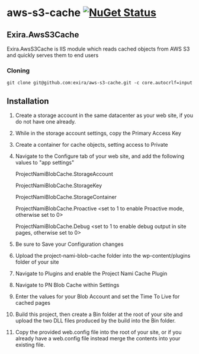 # aws-s3-cache [![NuGet Status](http://img.shields.io/nuget/v/Exira.AwsS3Cache.svg?style=flat)](https://www.nuget.org/packages/Exira.AwsS3Cache/)

## Exira.AwsS3Cache

Exira.AwsS3Cache is IIS module which reads cached objects from AWS S3 and quickly serves them to end users

### Cloning

```git clone git@github.com:exira/aws-s3-cache.git -c core.autocrlf=input```

## Installation

1)	Create a storage account in the same datacenter as your web site, if you do not have one already.

2)	While in the storage account settings, copy the Primary Access Key

3)	Create a container for cache objects, setting access to Private

4)	Navigate to the Configure tab of your web site, and add the following values to "app settings"

	ProjectNamiBlobCache.StorageAccount		<your storage account name>
	
	ProjectNamiBlobCache.StorageKey			<your storage account Primary Access Key>
	
	ProjectNamiBlobCache.StorageContainer	<your cache container in your storage account>
	
	ProjectNamiBlobCache.Proactive			<set to 1 to enable Proactive mode, otherwise set to 0>
	
	ProjectNamiBlobCache.Debug				<set to 1 to enable debug output in site pages, otherwise set to 0>
	
5)	Be sure to Save your Configuration changes

6)	Upload the project-nami-blob-cache folder into the wp-content/plugins folder of your site

7)	Navigate to Plugins and enable the Project Nami Cache Plugin

8)	Navigate to PN Blob Cache within Settings

9)	Enter the values for your Blob Account and set the Time To Live for cached pages

10)	Build this project, then create a Bin folder at the root of your site and upload the two DLL files produced by the build into the Bin folder.

11)	Copy the provided web.config file into the root of your site, or if you already have a web.config file instead merge the contents into your existing file.


